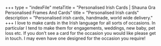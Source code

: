 +++
type = "indexFile"
metaTitle = "Personalised Irish Cards | Shauna Gra Personalised Frames And Cards"
title = "Personalised Irish cards"
description = "Personalised irish cards, handmade, world wide delivery."
+++
I love to make cards in the Irish language for all sorts of occasions.  In particular I tend to make them for engagements, weddings, new baby, pet loss etc.  If you don't see a card for the occasion you would like please get in touch.  I may even have one designed for the occasion you require!
